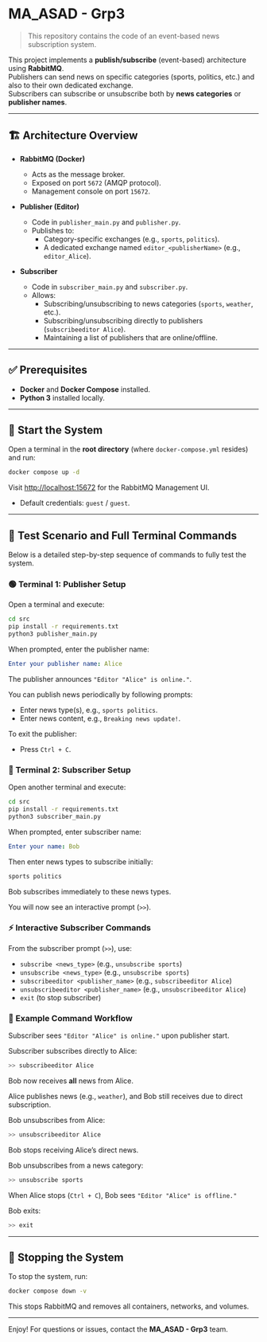 
# MA_ASAD - Grp3

> This repository contains the code of an event-based news subscription system.

This project implements a **publish/subscribe** (event-based) architecture using **RabbitMQ**.  
Publishers can send news on specific categories (sports, politics, etc.) and also to their own dedicated exchange.  
Subscribers can subscribe or unsubscribe both by **news categories** or **publisher names**.

---

## 🏗️ Architecture Overview

- **RabbitMQ (Docker)**
  - Acts as the message broker.
  - Exposed on port `5672` (AMQP protocol).
  - Management console on port `15672`.

- **Publisher (Editor)**
  - Code in `publisher_main.py` and `publisher.py`.
  - Publishes to:
    - Category-specific exchanges (e.g., `sports`, `politics`).
    - A dedicated exchange named `editor_<publisherName>` (e.g., `editor_Alice`).

- **Subscriber**
  - Code in `subscriber_main.py` and `subscriber.py`.
  - Allows:
    - Subscribing/unsubscribing to news categories (`sports`, `weather`, etc.).
    - Subscribing/unsubscribing directly to publishers (`subscribeeditor Alice`).
    - Maintaining a list of publishers that are online/offline.

---

## ✅ Prerequisites

- **Docker** and **Docker Compose** installed.
- **Python 3** installed locally.

---

## 🐳 Start the System

Open a terminal in the **root directory** (where `docker-compose.yml` resides) and run:

```bash
docker compose up -d
```

Visit [http://localhost:15672](http://localhost:15672) for the RabbitMQ Management UI.  
- Default credentials: `guest` / `guest`.

---

## 🚀 Test Scenario and Full Terminal Commands

Below is a detailed step-by-step sequence of commands to fully test the system.

### 🟢 Terminal 1: Publisher Setup

Open a terminal and execute:

```bash
cd src
pip install -r requirements.txt
python3 publisher_main.py
```

When prompted, enter the publisher name:

```yaml
Enter your publisher name: Alice
```

The publisher announces `"Editor "Alice" is online."`.

You can publish news periodically by following prompts:

- Enter news type(s), e.g., `sports politics`.
- Enter news content, e.g., `Breaking news update!`.

To exit the publisher:

- Press `Ctrl + C`.

### 🔵 Terminal 2: Subscriber Setup

Open another terminal and execute:

```bash
cd src
pip install -r requirements.txt
python3 subscriber_main.py
```

When prompted, enter subscriber name:

```yaml
Enter your name: Bob
```

Then enter news types to subscribe initially:

```bash
sports politics
```

Bob subscribes immediately to these news types.

You will now see an interactive prompt (`>>`).

### ⚡ Interactive Subscriber Commands

From the subscriber prompt (`>>`), use:

- `subscribe <news_type>` (e.g., `unsubscribe sports`)
- `unsubscribe <news_type>` (e.g., `unsubscribe sports`)
- `subscribeeditor <publisher_name>` (e.g., `subscribeeditor Alice`)
- `unsubscribeeditor <publisher_name>` (e.g., `unsubscribeeditor Alice`)
- `exit` (to stop subscriber)

### 🚩 Example Command Workflow

Subscriber sees `"Editor "Alice" is online."` upon publisher start.

Subscriber subscribes directly to Alice:

```bash
>> subscribeeditor Alice
```

Bob now receives **all** news from Alice.

Alice publishes news (e.g., `weather`), and Bob still receives due to direct subscription.

Bob unsubscribes from Alice:

```bash
>> unsubscribeeditor Alice
```

Bob stops receiving Alice’s direct news.

Bob unsubscribes from a news category:

```bash
>> unsubscribe sports
```

When Alice stops (`Ctrl + C`), Bob sees `"Editor "Alice" is offline."`

Bob exits:

```bash
>> exit
```

---

## 🛑 Stopping the System

To stop the system, run:

```bash
docker compose down -v
```

This stops RabbitMQ and removes all containers, networks, and volumes.

---

Enjoy! For questions or issues, contact the **MA_ASAD - Grp3** team.
